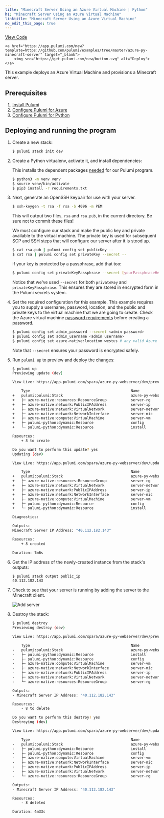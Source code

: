 ```yaml
---
title: "Minecraft Server Using an Azure Virtual Machine | Python"
h1: "Minecraft Server Using an Azure Virtual Machine"
linktitle: "Minecraft Server Using an Azure Virtual Machine"
no_edit_this_page: true
---
```


<!-- WARNING: this page was generated by a tool. Do not edit it by hand. -->
<!-- To change it, please see https://github.com/pulumi/docs/tree/master/tools/mktutorial. -->

<p class="mb-4 flex">
    <a class="flex flex-wrap items-center rounded text-xs text-white bg-blue-600 border-2 border-blue-600 px-2 mr-2 whitespace-no-wrap hover:text-white" style="height: 32px" href="https://github.com/pulumi/examples/tree/master/azure-py-minecraft-server" target="_blank">
        <span><i class="fab fa-github pr-2"></i> View Code</span>
    </a>

    <a href="https://app.pulumi.com/new?template=https://github.com/pulumi/examples/tree/master/azure-py-minecraft-server" target="_blank">
        <img src="https://get.pulumi.com/new/button.svg" alt="Deploy">
    </a>
</p>


This example deploys an Azure Virtual Machine and provisions a Minecraft server.

## Prerequisites

1. [Install Pulumi](https://www.pulumi.com/docs/get-started/install/)
1. [Configure Pulumi for Azure](https://www.pulumi.com/docs/intro/cloud-providers/azure/setup/)
1. [Configure Pulumi for Python](https://www.pulumi.com/docs/intro/languages/python/)

## Deploying and running the program

1. Create a new stack:

    ```bash
    $ pulumi stack init dev
    ```
   
1. Create a Python virtualenv, activate it, and install dependencies:

   This installs the dependent packages [needed](https://www.pulumi.com/docs/intro/concepts/how-pulumi-works/) for our Pulumi program.

    ```bash
    $ python3 -m venv venv
    $ source venv/bin/activate
    $ pip3 install -r requirements.txt
    ```

1. Next, generate an OpenSSH keypair for use with your server.

    ```bash
    $ ssh-keygen -t rsa -f rsa -b 4096 -m PEM
    ```

    This will output two files, `rsa` and `rsa.pub`, in the current directory. Be sure not to commit these files!

    We must configure our stack and make the public key and private available to the virtual machine. The private key is used for subsequent SCP and SSH steps that will configure our server after it is stood up.

    ```bash
    $ cat rsa.pub | pulumi config set publicKey --
    $ cat rsa | pulumi config set privateKey --secret --
    ```

    If your key is protected by a passphrase, add that too:

    ```bash
    $ pulumi config set privateKeyPassphrase --secret [yourPassphraseHere]
    ```

    Notice that we've used `--secret` for both `privateKey` and `privateKeyPassphrase`. This ensures they are
    stored in encrypted form in the Pulumi secrets system.

1. Set the required configuration for this example. This example requires you to supply a username, password, location, and the public and private keys to the virtual machine that we are going to create. Check the Azure virtual machine [password requirements](https://docs.microsoft.com/en-us/azure/virtual-machines/linux/faq#what-are-the-password-requirements-when-creating-a-vm) before creating a password.

    ```bash
    $ pulumi config set admin_password --secret <admin password>
    $ pulumi config set admin_username <admin username>
    $ pulumi config set azure-native:location westus # any valid Azure region will do
    ```

    Note that `--secret` ensures your password is encrypted safely.


1. Run `pulumi up` to preview and deploy the changes:

    ```bash
    $ pulumi up
    Previewing update (dev)

    View Live: https://app.pulumi.com/spara/azure-py-webserver/dev/previews/19ff86d5-9303-4f53-a1ae-d0882a59e9a9

        Type                                              Name                    Plan
    +   pulumi:pulumi:Stack                               azure-py-webserver-dev  create
    +   ├─ azure-native:resources:ResourceGroup           server-rg               create
    +   ├─ azure-native:network:PublicIPAddress           server-ip               create
    +   ├─ azure-native:network:VirtualNetwork            server-network          create
    +   ├─ azure-native:network:NetworkInterface          server-nic              create
    +   ├─ azure-native:compute:VirtualMachine            server-vm               create
    +   ├─ pulumi-python:dynamic:Resource                 config                  create
    +   └─ pulumi-python:dynamic:Resource                 install                 create

    Resources:
        + 8 to create

    Do you want to perform this update? yes
    Updating (dev)

    View Live: https://app.pulumi.com/spara/azure-py-webserver/dev/updates/40

        Type                                              Name                    Status      Info
    +   pulumi:pulumi:Stack                               azure-py-webserver-dev  created     1 message
    +   ├─ azure-native:resources:ResourceGroup           server-rg               created
    +   ├─ azure-native:network:VirtualNetwork            server-network          created
    +   ├─ azure-native:network:PublicIPAddress           server-ip               created
    +   ├─ azure-native:network:NetworkInterface          server-nic              created
    +   ├─ azure-native:compute:VirtualMachine            server-vm               created
    +   ├─ pulumi-python:dynamic:Resource                 config                  created
    +   └─ pulumi-python:dynamic:Resource                 install                 created

    Diagnostics:

    Outputs:
    Minecraft Server IP Address: "40.112.182.143"

    Resources:
        + 8 created

    Duration: 7m6s
    ```

1. Get the IP address of the newly-created instance from the stack's outputs:

    ```bash
    $ pulumi stack output public_ip
    40.112.182.143
    ```

1. Check to see that your server is running by adding the server to the Minecraft client.

    ![Add server](https://raw.githubusercontent.com/pulumi/examples/master/azure-py-minecraft-server/add_server.png)

1. Destroy the stack:

    ```bash
    $ pulumi destroy
    Previewing destroy (dev)

    View Live: https://app.pulumi.com/spara/azure-py-webserver/dev/previews/2544442c-ddd7-44cc-a633-2a5fed28dafb

        Type                                              Name                    Plan
    -   pulumi:pulumi:Stack                               azure-py-webserver-dev  delete
    -   ├─ pulumi-python:dynamic:Resource                 install                 delete
    -   ├─ pulumi-python:dynamic:Resource                 config                  delete
    -   ├─ azure-native:compute:VirtualMachine            server-vm               delete
    -   ├─ azure-native:network:NetworkInterface          server-nic              delete
    -   ├─ azure-native:network:PublicIPAddress           server-ip               delete
    -   ├─ azure-native:network:VirtualNetwork            server-network          delete
    -   └─ azure-native:resources:ResourceGroup           server-rg               delete

    Outputs:
    - Minecraft Server IP Address: "40.112.182.143"

    Resources:
        - 8 to delete

    Do you want to perform this destroy? yes
    Destroying (dev)

    View Live: https://app.pulumi.com/spara/azure-py-webserver/dev/updates/41

        Type                                              Name                    Status
    -   pulumi:pulumi:Stack                               azure-py-webserver-dev  deleted
    -   ├─ pulumi-python:dynamic:Resource                 install                 deleted
    -   ├─ pulumi-python:dynamic:Resource                 config                  deleted
    -   ├─ azure-native:compute:VirtualMachine            server-vm               deleted
    -   ├─ azure-native:network:NetworkInterface          server-nic              deleted
    -   ├─ azure-native:network:PublicIPAddress           server-ip               deleted
    -   ├─ azure-native:network:VirtualNetwork            server-network          deleted
    -   └─ azure-native:resources:ResourceGroup           server-rg               deleted

    Outputs:
    - Minecraft Server IP Address: "40.112.182.143"

    Resources:
        - 8 deleted

    Duration: 4m33s
    ```

